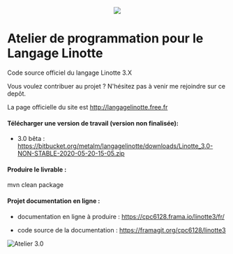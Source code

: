 <p align="center">
  <img src="http://langagelinotte.free.fr/github/entete2.png">
</p>

# Atelier de programmation pour le Langage Linotte

Code source officiel du langage Linotte 3.X

Vous voulez contribuer au projet ? N'hésitez pas à venir me rejoindre sur ce depôt.

La page officielle du site est http://langagelinotte.free.fr

#### Télécharger une version de travail (version non finalisée):

- 3.0 bêta : https://bitbucket.org/metalm/langagelinotte/downloads/Linotte_3.0-NON-STABLE-2020-05-20-15-05.zip

#### Produire le livrable :

mvn clean package

#### Projet documentation en ligne :

- documentation en ligne à produire : https://cpc6128.frama.io/linotte3/fr/

- code source de la documentation : https://framagit.org/cpc6128/linotte3


![Atelier 3.0](http://langagelinotte.free.fr/github/atelier2.png)
